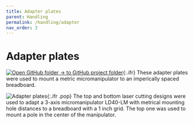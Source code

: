 ```yaml
---
title: Adapter plates
parent: Handling
permalink: /handling/adapter
nav_order: 3
---
```


# Adapter plates

[![Open GitHub folder]({{"/assets/img/GitHub-Mark-32px.png"|relative_url}}) → to GitHub project folder](https://github.com/reiserlab/Component-Design/tree/main/Handling/Adapter_metric-imperial_manipulator){:.ifr}
These adapter plates were used to mount a metric micromanipulator to an imperically spaced breadboard.

![Adapter plates]({{"/assets/img/Handling/Adapter_metric-imperial_manipulator/Adapter_metric-imperial_micro-manipulator_bottom.png"|relative_url}}){:.ifr .pop}
The top and bottom laser cutting designs were used to adapt a 3-axis micromanipulator LD40-LM with metrical mounting hole distances to a breadboard with a 1 inch grid. The top one was used to mount a pole in the center of the manipulator.